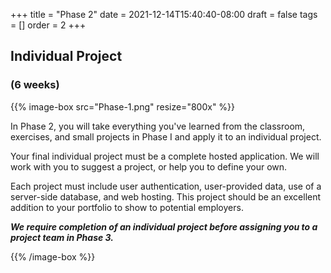 +++
title = "Phase 2"
date = 2021-12-14T15:40:40-08:00
draft = false
tags = []
order = 2
+++

## Individual Project

### (6 weeks)

{{% image-box src="Phase-1.png" resize="800x" %}}

In Phase 2, you will take everything you've learned from the classroom, exercises, and small projects in Phase I and apply it to an individual project.

Your final individual project must be a complete hosted application.  We will work with you to suggest a project, or help you to define your own.

Each project must include user authentication, user-provided data, use of a server-side database, and web hosting. This project should be an excellent addition to your portfolio to show to potential employers.

***We require completion of an individual project before assigning you to a project team in Phase 3.***

{{% /image-box %}}
